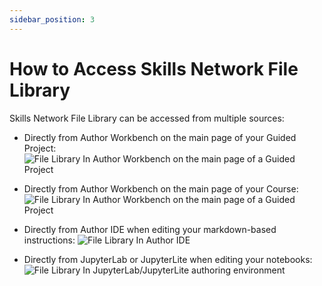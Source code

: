 ```yaml
---
sidebar_position: 3
---
```


# How to Access Skills Network File Library

Skills Network File Library can be accessed from multiple sources:

- Directly from Author Workbench on the main page of your Guided Project:
![File Library In Author Workbench on the main page of a Guided Project](/img/skills-network-file-library/how-to-access/aw-gp-file-library.png)

- Directly from Author Workbench on the main page of your Course:
![File Library In Author Workbench on the main page of a Guided Project](/img/skills-network-file-library/how-to-access/aw-course-file-library.png)

- Directly from Author IDE when editing your markdown-based instructions:
![File Library In Author IDE](/img/skills-network-file-library/how-to-access/author-ide-file-library.png)

- Directly from JupyterLab or JupyterLite when editing your notebooks:
![File Library In JupyterLab/JupyterLite authoring environment](/img/skills-network-file-library/how-to-access/jlab-jlite-file-library.png)

